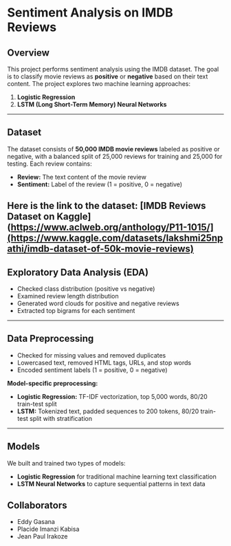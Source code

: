# Sentiment Analysis on IMDB Reviews

## Overview
This project performs sentiment analysis using the IMDB dataset. The goal is to classify movie reviews as **positive** or **negative** based on their text content. The project explores two machine learning approaches:

1. **Logistic Regression**  
2. **LSTM (Long Short-Term Memory) Neural Networks**

---

## Dataset
The dataset consists of **50,000 IMDB movie reviews** labeled as positive or negative, with a balanced split of 25,000 reviews for training and 25,000 for testing. Each review contains:

- **Review:** The text content of the movie review  
- **Sentiment:** Label of the review (1 = positive, 0 = negative)  

Here is the link to the dataset: [IMDB Reviews Dataset on Kaggle](https://www.aclweb.org/anthology/P11-1015/](https://www.kaggle.com/datasets/lakshmi25npathi/imdb-dataset-of-50k-movie-reviews) 
---

## Exploratory Data Analysis (EDA)
- Checked class distribution (positive vs negative)  
- Examined review length distribution  
- Generated word clouds for positive and negative reviews  
- Extracted top bigrams for each sentiment  

---

## Data Preprocessing
- Checked for missing values and removed duplicates  
- Lowercased text, removed HTML tags, URLs, and stop words  
- Encoded sentiment labels (1 = positive, 0 = negative)  

**Model-specific preprocessing:**  
- **Logistic Regression:** TF-IDF vectorization, top 5,000 words, 80/20 train-test split  
- **LSTM:** Tokenized text, padded sequences to 200 tokens, 80/20 train-test split with stratification  

---

## Models
We built and trained two types of models:

- **Logistic Regression** for traditional machine learning text classification  
- **LSTM Neural Networks** to capture sequential patterns in text data  


## Collaborators
- Eddy Gasana
- Placide Imanzi Kabisa
- Jean Paul Irakoze
